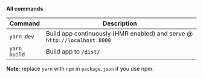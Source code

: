 **All commands**

Command | Description
--- | ---
`yarn dev` | Build app continuously (HMR enabled) and serve @ `http://localhost:8000`
`yarn build` | Build app to `/dist/`

**Note**: replace `yarn` with `npm` in `package.json` if you use npm.
